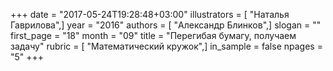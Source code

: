 +++
date = "2017-05-24T19:28:48+03:00"
illustrators = [ "Наталья Гаврилова",]
year = "2016"
authors = [ "Александр Блинков",]
slogan = ""
first_page = "18"
month = "09"
title = "Перегибая бумагу, получаем задачу"
rubric = [ "Математический кружок",]
in_sample = false
npages = "5"
+++
